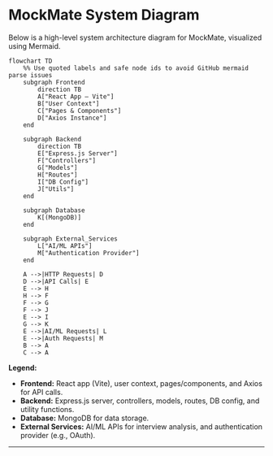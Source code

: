 # MockMate System Diagram

Below is a high-level system architecture diagram for MockMate, visualized using Mermaid.

```mermaid
flowchart TD
    %% Use quoted labels and safe node ids to avoid GitHub mermaid parse issues
    subgraph Frontend
        direction TB
        A["React App — Vite"]
        B["User Context"]
        C["Pages & Components"]
        D["Axios Instance"]
    end

    subgraph Backend
        direction TB
        E["Express.js Server"]
        F["Controllers"]
        G["Models"]
        H["Routes"]
        I["DB Config"]
        J["Utils"]
    end

    subgraph Database
        K[(MongoDB)]
    end

    subgraph External_Services
        L["AI/ML APIs"]
        M["Authentication Provider"]
    end

    A -->|HTTP Requests| D
    D -->|API Calls| E
    E --> H
    H --> F
    F --> G
    F --> J
    E --> I
    G --> K
    E -->|AI/ML Requests| L
    E -->|Auth Requests| M
    B --> A
    C --> A
```

**Legend:**
- **Frontend:** React app (Vite), user context, pages/components, and Axios for API calls.
- **Backend:** Express.js server, controllers, models, routes, DB config, and utility functions.
- **Database:** MongoDB for data storage.
- **External Services:** AI/ML APIs for interview analysis, and authentication provider (e.g., OAuth).

---
